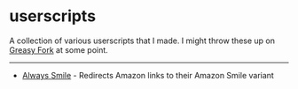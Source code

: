 # userscripts
A collection of various userscripts that I made. I might throw these up on [Greasy Fork](https://greasyfork.org) at some point.

---

- [Always Smile](https://github.com/tobeannouncd/userscripts/raw/main/AlwaysSmile.user.js) - Redirects Amazon links to their Amazon Smile variant
